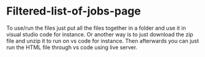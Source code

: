 # Filtered-list-of-jobs-page

To use/run the files just put  all the files together in a folder and use it in visual studio code for instance. Or another way is to just download the zip file and unzip it to run on vs code for instance. Then afterwards you can just run the HTML file through vs code using live server. 
